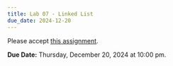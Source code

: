 ```yaml
---
title: Lab 07 - Linked List
due_date: 2024-12-20
---
```


Please accept [this assignment](https://classroom.github.com/a/V6hjzXDW).

**Due Date:** Thursday, December 20, 2024 at 10:00 pm.
